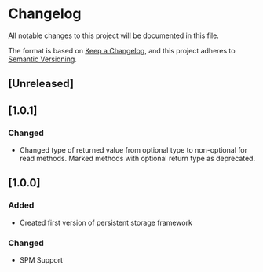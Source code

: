 # Changelog
All notable changes to this project will be documented in this file.

The format is based on [Keep a Changelog](https://keepachangelog.com/en/1.0.0/),
and this project adheres to [Semantic Versioning](https://semver.org/spec/v2.0.0.html).

## [Unreleased]

## [1.0.1]

### Changed
- Changed type of returned value from optional type to non-optional for read methods. Marked methods with optional return type as deprecated.

## [1.0.0]

### Added
- Created first version of persistent storage framework

### Changed
- SPM Support
